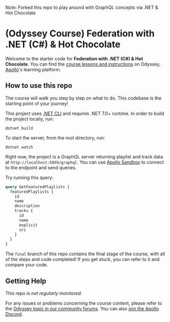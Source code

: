 Note: Forked this repo to play around with GraphQL concepts via .NET & Hot Chocolate

# (Odyssey Course) Federation with .NET (C#) & Hot Chocolate 

Welcome to the starter code for **Federation with .NET (C#) & Hot Chocolate**. You can find the [course lessons and instructions](https://apollographql.com/tutorials/federation-hotchocolate) on Odyssey, [Apollo](https://apollographql.com)'s learning platform.

## How to use this repo

The course will walk you step by step on what to do. This codebase is the starting point of your journey!

This project uses [.NET CLI](https://learn.microsoft.com/en-us/dotnet/core/tools/) and requires .NET 7.0+ runtime. In order to build the project locally, run:

```shell
dotnet build
```

To start the server, from the root directory, run:

```shell script
dotnet watch
```

Right now, the project is a GraphQL server returning playlist and track data at `http://localhost:5059/graphql`. You can use [Apollo Sandbox](https://studio.apollographql.com/sandbox?endpoint=http://localhost:5059/graphql) to connect to the endpoint and send queries.

Try running this query:

```graphql
query GetFeaturedPlaylists {
  featuredPlaylists {
    id
    name
    description
    tracks {
      id
      name
      explicit
      uri
    }
  }
}
```

The `final` branch of this repo contains the final stage of the course, with all of the steps and code completed! If you get stuck, you can refer to it and compare your code.

## Getting Help

This repo is _not regularly monitored_.

For any issues or problems concerning the course content, please refer to the [Odyssey topic in our community forums](https://community.apollographql.com/tags/c/help/6/odyssey). You can also [join the Apollo Discord](https://discord.gg/graphos).
